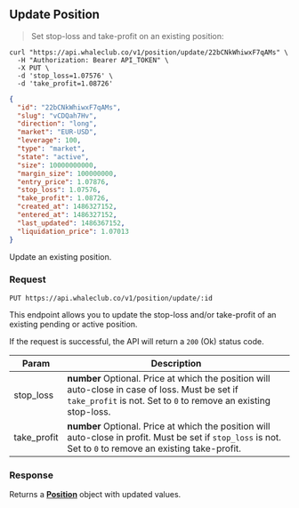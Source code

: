 ## Update Position

> Set stop-loss and take-profit on an existing position:

```shell
curl "https://api.whaleclub.co/v1/position/update/22bCNkWhiwxF7qAMs" \
  -H "Authorization: Bearer API_TOKEN" \
  -X PUT \
  -d 'stop_loss=1.07576' \
  -d 'take_profit=1.08726'
```
```json
{
  "id": "22bCNkWhiwxF7qAMs",
  "slug": "vCDQah7Hv",
  "direction": "long",
  "market": "EUR-USD",
  "leverage": 100,
  "type": "market",
  "state": "active",
  "size": 10000000000,
  "margin_size": 100000000,
  "entry_price": 1.07876,
  "stop_loss": 1.07576,
  "take_profit": 1.08726,
  "created_at": 1486327152,
  "entered_at": 1486327152,
  "last_updated": 1486367152,
  "liquidation_price": 1.07013
}
```

Update an existing position.

### Request

`PUT https://api.whaleclub.co/v1/position/update/:id` 

This endpoint allows you to update the stop-loss and/or take-profit of an existing pending or active position.

If the request is successful, the API will return a `200` (Ok) status code. 

Param | Description
---------- | -------
stop_loss | **number** Optional. Price at which the position will auto-close in case of loss. Must be set if `take_profit` is not. Set to `0` to remove an existing stop-loss.
take_profit | **number** Optional. Price at which the position will auto-close in profit. Must be set if `stop_loss` is not. Set to `0` to remove an existing take-profit.

### Response

Returns a **[Position](#position-object)** object with updated values.